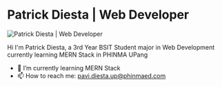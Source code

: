 # Patrick Diesta | Web Developer
![Patrick Diesta | Web Developer]([https://cdna.artstation.com/p/assets/images/images/028/102/058/original/pixel-jeff-matrix-s.gif?1593487263](https://i.pinimg.com/originals/92/75/1e/92751e0ca5fb8b890839121c472df4f3.gif))

Hi I'm Patrick Diesta, a 3rd Year BSIT Student major in Web Development currently learning MERN Stack in PHINMA UPang

- 🌱 I’m currently learning MERN Stack 
- 📫 How to reach me: pavi.diesta.up@phinmaed.com 






